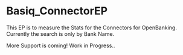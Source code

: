 # Basiq_ConnectorEP

This EP is to measure the Stats for the Connectors for OpenBanking. 
Currently the search is only by Bank Name. 

More Support is coming! Work in Progress..